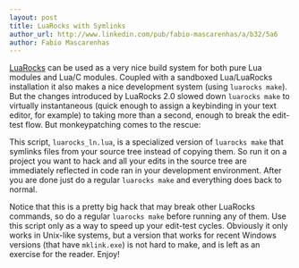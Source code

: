 ```yaml
---
layout: post
title: LuaRocks with Symlinks
author_url: http://www.linkedin.com/pub/fabio-mascarenhas/a/b32/5a6
author: Fabio Mascarenhas
---
```


[LuaRocks](http://luarocks.org) can be used as a very nice build system for both pure Lua modules
and Lua/C modules. Coupled with a sandboxed Lua/LuaRocks installation it also makes a nice development
system (using `luarocks make`). But the changes introduced by LuaRocks 2.0 slowed down `luarocks make` to
virtually instantaneous (quick enough to assign a keybinding in your text editor, for example) to taking
more than a second, enough to break the edit-test flow. But monkeypatching comes to the rescue:

<script src="http://gist.github.com/218979.js"></script>

This script, `luarocks_ln.lua`, is a specialized version of `luarocks make` that symlinks files from your
source tree instead of copying them. So run it on a project you want to hack and all your edits in the
source tree are immediately reflected in code ran in your development environment. After you are done
just do a regular `luarocks make` and everything does back to normal.

Notice that this is a pretty big hack that may break other LuaRocks commands, so do a regular `luarocks make`
before running any of them. Use this script only as a way to speed up your edit-test cycles. Obviously it
only works in Unix-like systems, but a version that works for recent Windows versions (that have `mklink.exe`)
is not hard to make, and is left as an exercise for the reader. Enjoy!

